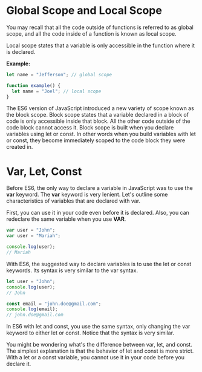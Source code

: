 # Global Scope and Local Scope
You may recall that all the code outside of functions is referred to as global scope, and all the code inside of a function is known as local scope.

Local scope states that a variable is only accessible in the function where it is declared.

**Example:**
```js
let name = "Jefferson"; // global scope

function example() {
  let name = "Joel"; // local scope
}
```

The ES6 version of JavaScript introduced a new variety of scope known as the block scope. Block scope states that a variable declared in a block of code is only accessible inside that block. All the other code outside of the code block cannot access it. Block scope is built when you declare variables using let or const. In other words when you build variables with let or const, they become immediately scoped to the code block they were created in.

# Var, Let, Const
Before ES6, the only way to declare a variable in JavaScript was to use the **var** keyword. The **var** keyword is very lenient. Let's outline some characteristics of variables that are declared with var.

First, you can use it in your code even before it is declared. Also, you can redeclare the same variable when you use **VAR**.
```js
var user = "John";
var user = "Mariah";

console.log(user);
// Mariah
```

With ES6, the suggested way to declare variables is to use the let or const keywords. Its syntax is very similar to the var syntax.
```js
let user = "John";
console.log(user);
// John

const email = "john.doe@gmail.com";
console.log(email);
// john.doe@gmail.com
```
In ES6 with let and const, you use the same syntax, only changing the var keyword to either let or const. Notice that the syntax is very similar.

You might be wondering what's the difference between var, let, and const. The simplest explanation is that the behavior of let and const is more strict. With a let or a const variable, you cannot use it in your code before you declare it.